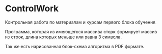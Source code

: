 # ControlWork
Контрольная работа по материалам и курсам первого блока обучения.

Программа, которая из имеющегося массива сторк формирует массив из строк, длина которых меньше или равна 3 символа.

Так же есть нарисованная блок-схема алгоритма в PDF формате.
